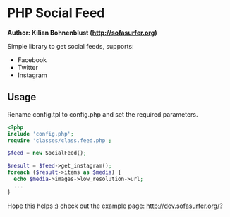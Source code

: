 # PHP Social Feed

**Author: Kilian Bohnenblust (http://sofasurfer.org)**


Simple library to get social feeds, supports:
* Facebook
* Twitter
* Instagram

## Usage

Rename config.tpl to config.php and set the required parameters.

```php
<?php
include 'config.php';
require 'classes/class.feed.php';

$feed = new SocialFeed();

$result = $feed->get_instagram();
foreach ($result->items as $media) {
  echo $media->images->low_resolution->url;
  ...
}

```

Hope this helps :) check out the example page: http://dev.sofasurfer.org/?
